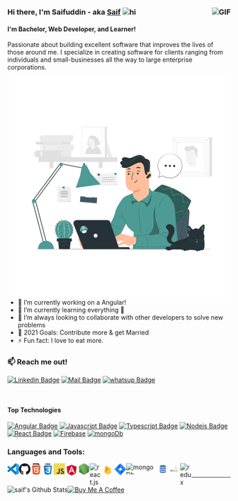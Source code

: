 ### Hi there, I'm Saifuddin - aka [Saif][website] <img src="https://user-images.githubusercontent.com/1303154/88677602-1635ba80-d120-11ea-84d8-d263ba5fc3c0.gif" width="28px" height="30px" alt="hi">  <img align="right" alt="GIF" src="https://visitor-badge.glitch.me/badge?page_id=u4saif"/>

#### I'm Bachelor, Web Developer, and Learner!
Passionate about building excellent software that improves the lives of those around me. I specialize in creating software for clients ranging from individuals and small-businesses all the way to large enterprise corporations.

 <img align="right" alt="GIF" src="https://github.com/XI1936/xi1936/blob/543f3b2ee468dbfd6dfbcdf91acd894f12428cae/Freelancer.gif" width="500" height="500"/>
 
- 🔭 I’m currently working on a Angular!
- 🌱 I’m currently learning everything 🤣
- 👯 I’m always looking to collaborate with other developers to solve new problems
- 🚀 2021 Goals: Contribute more & get Married 
- ⚡ Fun fact: I love to eat more. 

### :mailbox: Reach me out!

[![Linkedin Badge](https://img.shields.io/badge/-Saifuddin-0e76a8?style=flat&labelColor=0e76a8&logo=linkedin&logoColor=white)](https://www.linkedin.com/in/saifuddin-shaikh-1b4896bb/d/) [![Mail Badge](https://img.shields.io/badge/-u4saif-c0392b?style=flat&labelColor=c0392b&logo=gmail&logoColor=white)](mailto:u4saif@gmail.com) [![whatsup Badge](https://img.shields.io/badge/-Saif-25D366?style=flat&labelColor=25D366&logo=whatsapp&logoColor=white)](https://api.whatsapp.com/send?phone=919582855871)


<br />

#### Top Technologies

<!-- TODO: Make technologies links takes you to repositories -->

[![Angular Badge](https://img.shields.io/badge/-Angular-FF2E2E?style=for-the-badge&labelColor=black&logo=angular&logoColor=FF2E2E)](#) [![Javascript Badge](https://img.shields.io/badge/-Javascript-F0DB4F?style=for-the-badge&labelColor=black&logo=javascript&logoColor=F0DB4F)](#) [![Typescript Badge](https://img.shields.io/badge/-Typescript-007acc?style=for-the-badge&labelColor=black&logo=typescript&logoColor=007acc)](#) [![Nodejs Badge](https://img.shields.io/badge/-Nodejs-3C873A?style=for-the-badge&labelColor=black&logo=node.js&logoColor=3C873A)](#) [![React Badge](https://img.shields.io/badge/-React-61DBFB?style=for-the-badge&labelColor=black&logo=react&logoColor=61DBFB)](#) [![Firebase](https://img.shields.io/badge/-Firebase-FAD02C?style=for-the-badge&labelColor=black&logo=firebase&logoColor=FAD02C)](#) [![mongoDb](https://img.shields.io/badge/-mongodb-0A7029?style=for-the-badge&labelColor=black&logo=mongodb&logoColor=0A7029)](#)

### Languages and Tools:

[<img align="left" alt="Visual Studio Code" width="26px" src="https://raw.githubusercontent.com/github/explore/80688e429a7d4ef2fca1e82350fe8e3517d3494d/topics/visual-studio-code/visual-studio-code.png" />][website]
[<img align="left" alt="GitHub" width="26px" src="https://raw.githubusercontent.com/github/explore/78df643247d429f6cc873026c0622819ad797942/topics/github/github.png" />][website]
[<img align="left" alt="HTML5" width="26px" src="https://raw.githubusercontent.com/github/explore/80688e429a7d4ef2fca1e82350fe8e3517d3494d/topics/html/html.png" />][website]
[<img align="left" alt="CSS3" width="26px" src="https://raw.githubusercontent.com/github/explore/80688e429a7d4ef2fca1e82350fe8e3517d3494d/topics/css/css.png" />][website]
[<img align="left" alt="JavaScript" width="26px" src="https://raw.githubusercontent.com/github/explore/80688e429a7d4ef2fca1e82350fe8e3517d3494d/topics/javascript/javascript.png" />][website]
[<img align="left" alt="Angular" width="30px" src="https://raw.githubusercontent.com/u4saif/README.md/master/angular.png" />][website]
[<img align="left" alt="Node.js" width="26px" src="https://raw.githubusercontent.com/github/explore/80688e429a7d4ef2fca1e82350fe8e3517d3494d/topics/nodejs/nodejs.png" />][website]
[<img align="left" alt="react.js" width="26px" src="https://cdn.worldvectorlogo.com/logos/react-1.svg" />][website]
[<img align="left" alt="firebase" width="30px" src="https://raw.githubusercontent.com/u4saif/README.md/master/pngegg.png" />][website]
[<img align="left" alt="jira" width="26px" src="https://raw.githubusercontent.com/u4saif/README.md/master/clipart2204623.png" />][website]
[<img align="left" alt="mongoDb" width="70px" height="25px" src="https://webimages.mongodb.com/_com_assets/cms/MongoDB_Logo_FullColorBlack_RGB-4td3yuxzjs.png?auto=format%2Ccompress" />][website]
[<img align="left" alt="SQL" width="26px" src="https://raw.githubusercontent.com/github/explore/80688e429a7d4ef2fca1e82350fe8e3517d3494d/topics/sql/sql.png" />][website]
[<img align="left" alt="MySQL" width="26px" src="https://raw.githubusercontent.com/github/explore/80688e429a7d4ef2fca1e82350fe8e3517d3494d/topics/mysql/mysql.png" />][website]
 [<img align="left" alt="redux" width="26px" src="https://raw.githubusercontent.com/reduxjs/redux/master/logo/logo.png" />][website]
<br />

---

<img align="left" alt="saif's Github Stats" src="https://github-readme-stats.vercel.app/api/top-langs/?username=u4saif" />  <a align="right" href="https://www.buymeacoffee.com/s4saif" target="_blank"><img src="https://cdn.buymeacoffee.com/buttons/v2/default-red.png" alt="Buy Me A Coffee" width="150" ></a>

[website]: https://imsaif.web.app
[twitter]: https://twitter.com
[youtube]: https://youtube.com
[instagram]: https://instagram.com
[linkedin]: https://www.linkedin.com/in/saifuddin-shaikh-1b4896bb/
[whatsapp]: https://api.whatsapp.com/send?phone=919582855871
[gmail]: https://mail.google.com/mail/u/0/?view=cm&fs=1&tf=1&to=u4saif@gmail.com

